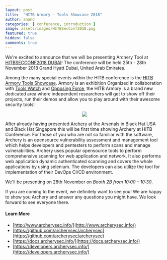 ```yaml
---
layout: post
title:  "HITB Armory – Tools Showcase 2018"
author: anand
categories: [ conference, introduction ]
image: assets/images/HITBSecConf2018.png
featured: true
hidden: false
comments: true
---
```


We're excited to announce that we will be presenting Archery Tool at [HITBSECCONF2018 DUBAI](https://conference.hitb.org/hitbsecconf2018dxb/)! The conference will be held 25th - 28th November 2018 Grand Hyatt Dubai, United Arab Emirates. 

Among the many special events within the HITB conference is the [HITB Armory Tools Showcase](https://conference.hitb.org/hitbsecconf2018dxb/hitb-armory/). Armory is an exhibition Organized in collaboration with [Tools Watch](http://www.toolswatch.org/) and [Opposing Force](https://www.opposingforce.it/en/), the HITB Armory is a brand new dedicated area where independent researchers will get to show off their projects, run their demos and allow you to play around with their awesome security tools!

<p align="center">
<img src="/assets/images/HITB_Armory.png" >
</p>

After already having presented [Archery](https://archerysec.info/) at the Arsenals in Black Hat USA and Black Hat Singapore this will be first time showing Archery at HITB Conference. For those of you who are not so familiar with the software, Archery is an opensource vulnerability assessment and management tool which helps developers and pentesters to perform scans and manage vulnerabilities. Archery uses popular opensource tools to perform comprehensive scanning for web application and network. It also performs web application dynamic authenticated scanning and covers the whole applications by using selenium. The developers can also utilize the tool for implementation of their DevOps CI/CD environment. 

We'll be presenting on 28th November on *Booth 2B from 10:00 – 10:30*.

If you are coming to the event, we definitely want to see you! We are happy to show you Archery and answer any questions you might have. We look forward to see everyone there.

#### Learn More

- [http://www.archerysec.info/](http://www.archerysec.info/)
- [https://github.com/archerysec/archerysec](https://github.com/archerysec/archerysec)
- [https://docs.archerysec.info/](https://docs.archerysec.info/)
- [https://developers.archerysec.info/](https://developers.archerysec.info/)


